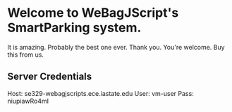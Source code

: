 # Welcome to WeBagJScript's SmartParking system.
It is amazing.
Probably the best one ever.
Thank you.
You're welcome.
Buy this from us.


## Server Credentials
Host: se329-webagjscripts.ece.iastate.edu
User: vm-user
Pass: niupiawRo4mI
